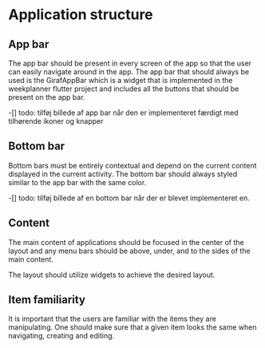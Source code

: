 # Application structure

## App bar
The app bar should be present in every screen of the app so that the user can easily navigate around in the app.
The app bar that should always be used is the GirafAppBar which is a widget that is implemented in the weekplanner flutter project and includes all the buttons that should be present on the app bar.

-[] todo: tilføj billede af app bar når den er implementeret færdigt med tilhørende ikoner og knapper

## Bottom bar
Bottom bars must be entirely contextual and depend on the current content displayed in the current activity. The bottom bar should always styled similar to the app bar with the same color.

-[] todo: tilføj billede af en bottom bar når der er blevet implementeret en.

## Content
The main content of applications should be focused in the center of the layout and any menu bars
should be above, under, and to the sides of the main content.

The layout should utilize widgets to achieve the desired layout.

## Item familiarity

It is important that the users are familiar with the items they are manipulating. One should make
sure that a given item looks the same when navigating, creating and editing.